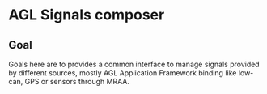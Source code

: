 AGL Signals composer
===================

Goal
----

Goals here are to provides a common interface to manage signals provided by
different sources, mostly AGL Application Framework binding like low-can, GPS or
sensors through MRAA.
